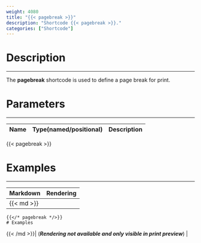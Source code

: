 ```yaml
---
weight: 4080
title: "{{< pagebreak >}}"
description: "Shortcode {{< pagebreak >}}."
categories: ["Shortcode"]
---
```


# Description
---

The **pagebreak** shortcode is used to define a page break for print.

# Parameters
---

| Name | Type(named/positional) | Description |
| ---- | ---------------------- | ----------- |

{{< pagebreak >}}
# Examples
---

| Markdown | Rendering |
| -------- | --------- |
|{{< md >}}
```
{{</* pagebreak */>}}
# Examples
```
{{< /md >}}| (***Rendering not available and only visible in print preview***) |
